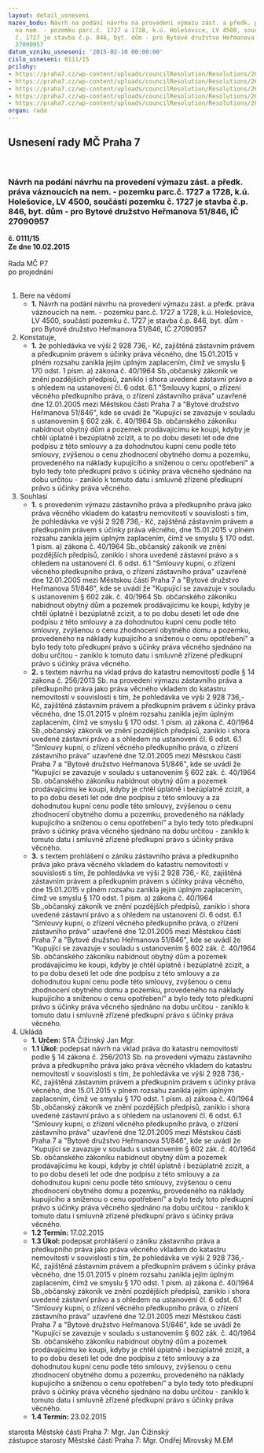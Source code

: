 ```yaml
---
layout: detail_usneseni
nazev_bodu: Návrh na podání návrhu na provedení výmazu zást. a předk. práva váznoucích
  na nem. - pozemku parc.č. 1727 a 1728, k.ú. Holešovice, LV 4500, součástí pozemku
  č. 1727 je stavba č.p. 846, byt. dům - pro Bytové družstvo Heřmanova 51/846, IČ
  27090957
datum_vzniku_usneseni: '2015-02-10 00:00:00'
cislo_usneseni: 0111/15
prilohy:
- https://praha7.cz/wp-content/uploads/councilResolution/Resolutions/26737/8-15-priloha_01_vymazhermanova51.pdf
- https://praha7.cz/wp-content/uploads/councilResolution/Resolutions/26737/8-15-priloha_02_vymazhermanova51.pdf
- https://praha7.cz/wp-content/uploads/councilResolution/Resolutions/26737/8-15-priloha_03_vymazhermanova51.pdf
- https://praha7.cz/wp-content/uploads/councilResolution/Resolutions/26737/8-15-priloha_04_vymazhermanova51.pdf
- https://praha7.cz/wp-content/uploads/councilResolution/Resolutions/26737/8-15-priloha_05_vymazhermanova51.pdf
organ: rada
---
```

<div id="ucUsn_pList" class="usn">
	<span><h2>Usnesení rady MČ Praha 7 </h2>
<br></span><div class="standBody">
<span><h3>Návrh na podání návrhu na provedení výmazu zást. a předk. práva váznoucích na nem. - pozemku parc.č. 1727 a 1728, k.ú. Holešovice, LV 4500, součástí pozemku č. 1727 je stavba č.p. 846, byt. dům - pro Bytové družstvo Heřmanova 51/846, IČ 27090957</h3></span><div class="center">
		<strong>č. 0111/15</strong><br>
	</div>
<div class="center">
		<strong>Ze dne 10.02.2015</strong><br><br>
	</div>Rada MČ P7<br> po projednání<br><br><ol>
<li>Bere na vědomí<ul><li>
<strong>1.</strong> Návrh na podání návrhu na provedení výmazu zást. a předk. práva váznoucích na nem. - pozemku parc.č. 1727 a 1728, k.ú. Holešovice, LV 4500, součástí pozemku č. 1727 je stavba č.p. 846, byt. dům - pro Bytové družstvo Heřmanova 51/846, IČ 27090957  </li></ul>
</li>
<li>Konstatuje,<ul><li>
<strong>1.</strong> že pohledávka ve výši 2 928 736,- Kč, zajištěná zástavním právem a předkupním právem s účinky práva věcného, dne 15.01.2015 v plném rozsahu zanikla jejím úplným zaplacením, čímž ve smyslu § 170 odst. 1 písm. a) zákona č. 40/1964 Sb.,občanský zákoník ve znění pozdějších předpisů, zaniklo i shora uvedené zástavní právo a s ohledem na ustanovení čl. 6 odst. 6.1 "Smlouvy kupní, o zřízení věcného předkupního práva, o zřízení zástavního práva" uzavřené dne 12.01.2005 mezi  Městskou částí Praha 7 a  "Bytové družstvo Heřmanova 51/846", kde se uvádí že "Kupující se zavazuje v souladu s ustanovením § 602 zák. č. 40/1964 Sb. občanského zákoníku nabídnout obytný dům a pozemek prodávajícímu ke koupi, kdyby je chtěl úplatně i bezúplatně zcizit, a to po dobu deseti let ode dne podpisu z této smlouvy a za dohodnutou kupní cenu podle této smlouvy, zvýšenou o cenu zhodnocení obytného domu a pozemku, provedeného na náklady kupujícího  a sníženou o cenu opotřebení" a bylo tedy toto předkupní právo s účinky práva věcného sjednáno na dobu určitou - zaniklo k tomuto datu  i smluvně zřízené předkupní právo s účinky práva věcného.    </li></ul>
</li>
<li>Souhlasí<ul>
<li>
<strong>1.</strong> s provedením výmazu zástavního práva a předkupního práva jako práva věcného vkladem do katastru nemovitostí v souvislosti s tím, že pohledávka ve výši 2 928 736,- Kč, zajištěná zástavním právem a předkupním právem s účinky práva věcného, dne 15.01.2015 v plném rozsahu zanikla jejím úplným zaplacením, čímž ve smyslu § 170 odst. 1 písm. a) zákona č. 40/1964 Sb.,občanský zákoník ve znění pozdějších předpisů, zaniklo i shora uvedené zástavní právo a s ohledem na ustanovení čl. 6 odst. 6.1 "Smlouvy kupní, o zřízení věcného předkupního práva, o zřízení zástavního práva" uzavřené dne 12.01.2005 mezi  Městskou částí Praha 7 a  "Bytové družstvo Heřmanova 51/846", kde se uvádí že "Kupující se zavazuje v souladu s ustanovením § 602 zák. č. 40/1964 Sb. občanského zákoníku nabídnout obytný dům a pozemek prodávajícímu ke koupi, kdyby je chtěl úplatně i bezúplatně zcizit, a to po dobu deseti let ode dne podpisu z této smlouvy a za dohodnutou kupní cenu podle této smlouvy, zvýšenou o cenu zhodnocení obytného domu a pozemku, provedeného na náklady kupujícího a sníženou o cenu opotřebení" a bylo tedy toto předkupní právo s účinky práva věcného sjednáno na dobu určitou - zaniklo k tomuto datu  i smluvně zřízené předkupní právo s účinky práva věcného. </li>
<li>
<strong>2.</strong> s textem návrhu na vklad práva do katastru nemovitostí podle § 14 zákona  č. 256/2013 Sb. na provedení výmazu zástavního práva a předkupního práva jako práva věcného vkladem do katastru nemovitostí v souvislosti s tím, že pohledávka ve výši 2 928 736,- Kč, zajištěná zástavním právem a předkupním právem s účinky práva věcného, dne 15.01.2015 v plném rozsahu zanikla jejím úplným zaplacením, čímž ve smyslu § 170 odst. 1 písm. a) zákona č. 40/1964 Sb.,občanský zákoník ve znění pozdějších předpisů, zaniklo i shora uvedené zástavní právo a s ohledem na ustanovení čl. 6 odst. 6.1 "Smlouvy kupní, o zřízení věcného předkupního práva, o zřízení zástavního práva" uzavřené dne 12.01.2005 mezi  Městskou částí Praha 7 a  "Bytové družstvo Heřmanova 51/846", kde se uvádí že "Kupující se zavazuje v souladu s ustanovením § 602 zák. č. 40/1964 Sb. občanského zákoníku nabídnout obytný dům a pozemek prodávajícímu ke koupi, kdyby je chtěl úplatně i bezúplatně zcizit, a to po dobu deseti let ode dne podpisu z této smlouvy a za dohodnutou kupní cenu podle této smlouvy, zvýšenou o cenu zhodnocení obytného domu a pozemku, provedeného na náklady kupujícího a sníženou o cenu opotřebení" a bylo tedy toto předkupní právo s účinky práva věcného sjednáno na dobu určitou - zaniklo k tomuto datu  i smluvně zřízené předkupní právo s účinky práva věcného. </li>
<li>
<strong>3.</strong> s textem prohlášení o zániku zástavního práva a předkupního práva jako práva věcného vkladem do katastru nemovitostí v souvislosti s tím, že pohledávka ve výši 2 928 736,- Kč, zajištěná zástavním právem a předkupním právem s účinky práva věcného, dne 15.01.2015 v plném rozsahu zanikla jejím úplným zaplacením, čímž ve smyslu § 170 odst. 1 písm. a) zákona č. 40/1964 Sb.,občanský zákoník ve znění pozdějších předpisů, zaniklo i shora uvedené zástavní právo a s ohledem na ustanovení čl. 6 odst. 6.1 "Smlouvy kupní, o zřízení věcného předkupního práva, o zřízení zástavního práva" uzavřené dne 12.01.2005 mezi  Městskou částí Praha 7 a  "Bytové družstvo Heřmanova 51/846", kde se uvádí že "Kupující se zavazuje v souladu s ustanovením § 602 zák. č. 40/1964 Sb. občanského zákoníku nabídnout obytný dům a pozemek prodávajícímu ke koupi, kdyby je chtěl úplatně i bezúplatně zcizit, a to po dobu deseti let ode dne podpisu z této smlouvy a za dohodnutou kupní cenu podle této smlouvy, zvýšenou o cenu zhodnocení obytného domu a pozemku, provedeného na náklady kupujícího a sníženou o cenu opotřebení" a bylo tedy toto předkupní právo s účinky práva věcného sjednáno na dobu určitou - zaniklo k tomuto datu  i smluvně zřízené předkupní právo s účinky práva věcného. </li>
</ul>
</li>
<li>Ukládá<ul>
<li>
<strong>1. Určen: </strong>STA Čižinský Jan Mgr.</li>
<li>
<strong>1.1 Úkol: </strong>podepsat návrh na vklad práva do katastru nemovitostí podle § 14 zákona č. 256/2013 Sb. na provedení výmazu zástavního práva a předkupního práva jako práva věcného vkladem do katastru nemovitostí v souvislosti s tím, že pohledávka ve výši 2 928 736,- Kč, zajištěná zástavním právem a předkupním právem s účinky práva věcného, dne 15.01.2015 v plném rozsahu zanikla jejím úplným zaplacením, čímž ve smyslu § 170 odst. 1 písm. a) zákona č. 40/1964 Sb.,občanský zákoník ve znění pozdějších předpisů, zaniklo i shora uvedené zástavní právo a s ohledem na ustanovení čl. 6 odst. 6.1 "Smlouvy kupní, o zřízení věcného předkupního práva, o zřízení zástavního práva" uzavřené dne 12.01.2005 mezi  Městskou částí Praha 7 a  "Bytové družstvo Heřmanova 51/846", kde se uvádí že "Kupující se zavazuje v souladu s ustanovením § 602 zák. č. 40/1964 Sb. občanského zákoníku nabídnout obytný dům a pozemek prodávajícímu ke koupi, kdyby je chtěl úplatně i bezúplatně zcizit, a to po dobu deseti let ode dne podpisu z této smlouvy a za dohodnutou kupní cenu podle této smlouvy, zvýšenou o cenu zhodnocení obytného domu a pozemku, provedeného na náklady kupujícího a sníženou o cenu opotřebení" a bylo tedy toto předkupní právo s účinky práva věcného sjednáno na dobu určitou - zaniklo k tomuto datu  i smluvně zřízené předkupní právo s účinky práva věcného.</li>
<li>
<strong>1.2 Termín: </strong>17.02.2015</li>
<li>
<strong>1.3 Úkol: </strong>podepsat prohlášení o zániku zástavního práva a předkupního práva jako práva věcného vkladem do katastru nemovitostí v souvislosti s tím, že pohledávka ve výši 2 928 736,- Kč, zajištěná zástavním právem a předkupním právem s účinky práva věcného, dne 15.01.2015 v plném rozsahu zanikla jejím úplným zaplacením, čímž ve smyslu § 170 odst. 1 písm. a) zákona č. 40/1964 Sb.,občanský zákoník ve znění pozdějších předpisů, zaniklo i shora uvedené zástavní právo a s ohledem na ustanovení čl. 6 odst. 6.1 "Smlouvy kupní, o zřízení věcného předkupního práva, o zřízení zástavního práva" uzavřené dne 12.01.2005 mezi  Městskou částí Praha 7 a  "Bytové družstvo Heřmanova 51/846", kde se uvádí že "Kupující se zavazuje v souladu s ustanovením § 602 zák. č. 40/1964 Sb. občanského zákoníku nabídnout obytný dům a pozemek prodávajícímu ke koupi, kdyby je chtěl úplatně i bezúplatně zcizit, a to po dobu deseti let ode dne podpisu z této smlouvy a za dohodnutou kupní cenu podle této smlouvy, zvýšenou o cenu zhodnocení obytného domu a pozemku, provedeného na náklady kupujícího a sníženou o cenu opotřebení" a bylo tedy toto předkupní právo s účinky práva věcného sjednáno na dobu určitou - zaniklo k tomuto datu  i smluvně zřízené předkupní právo s účinky práva věcného.</li>
<li>
<strong>1.4 Termín: </strong>23.02.2015</li>
</ul>
</li>
</ol>starosta Městské části Praha 7: Mgr. Jan Čižinský<br>zástupce starosty Městské části Praha 7: Mgr. Ondřej Mirovský M.EM 
</div>
</div>
